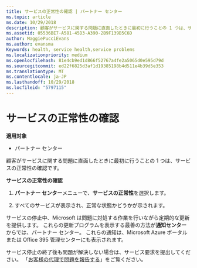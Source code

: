 ```yaml
---
title: サービスの正常性の確認 | パートナー センター
ms.topic: article
ms.date: 10/29/2018
description: 顧客がサービスに関する問題に直面したときに最初に行うことの 1 つは、サービスの正常性の確認です。
ms.assetid: 05536BE7-A581-45D3-A390-2B9F139B5C6D
author: MaggiePucciEvans
ms.author: evansma
Keywords: health, service health,service problems
ms.localizationpriority: medium
ms.openlocfilehash: 81e4cb9ed1d866f52767a4fe2a5065d0e595d79d
ms.sourcegitcommit: ed22f6825d3af1d19385198b4d511e4b39d5e353
ms.translationtype: MT
ms.contentlocale: ja-JP
ms.lasthandoff: 10/29/2018
ms.locfileid: "5797115"
---
```

# <a name="check-service-health"></a>サービスの正常性の確認

**適用対象**

-  パートナー センター

顧客がサービスに関する問題に直面したときに最初に行うことの 1 つは、サービスの正常性の確認です。

**サービスの正常性の確認**

1.  **パートナー センター**メニューで、**サービスの正常性**を選択します。 

2.  すべてのサービスが表示され、正常な状態かどうかが示されます。 

サービスの停止中、Microsoft は問題に対処する作業を行いながら定期的な更新を提供します。 これらの更新プログラムを表示する最善の方法が**通知センター**からでは、パートナー センター。 これらの通知は、Microsoft Azure ポータルまたは Office 395 管理センターにも表示されます。

サービス停止の終了後も問題が解決しない場合は、サービス要求を提出してください。 「[お客様の代理で問題を報告する](report-problems-on-behalf-of-a-customer.md)」をご覧ください。

 

 



